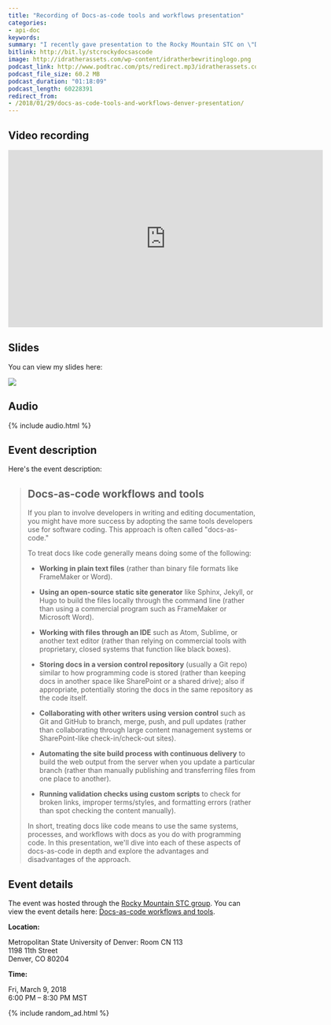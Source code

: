 ```yaml
---
title: "Recording of Docs-as-code tools and workflows presentation"
categories:
- api-doc
keywords:
summary: "I recently gave presentation to the Rocky Mountain STC on \"Docs-as-code workflows and tools\" on March 9, 2018. The docs-as-code approach is most common in the developer doc space. In this presentation, I explore the upsides and downsides of treating documentation as software code, and what details are involved in adopting engineering tools, workflows, collaborative processes, and other practices. You can view the recording, listen the the audio, and browse the slides here."
bitlink: http://bit.ly/stcrockydocsascode
image: http://idratherassets.com/wp-content/idratherbewritinglogo.png
podcast_link: http://www.podtrac.com/pts/redirect.mp3/idratherassets.com/podcasts/stcrockydocsascode.mp3
podcast_file_size: 60.2 MB
podcast_duration: "01:18:09"
podcast_length: 60228391
redirect_from:
- /2018/01/29/docs-as-code-tools-and-workflows-denver-presentation/
---
```


## Video recording

<iframe  width="640" height="360" src="https://www.youtube.com/embed/Z3e_38WS-2Q" frameborder="0" allow="autoplay; encrypted-media" allowfullscreen></iframe>

## Slides

You can view my slides here:

<a class="noCrossRef" href="https://idratherbewriting.com/docs-as-code-tools-and-workflows"><img src="https://idratherbewriting.com/learnapidoc/images/docsascodepresotitle.png"/></a>

## Audio

{% include audio.html %}

## Event description

Here's the event description:

> ## Docs-as-code workflows and tools
>
> If you plan to involve developers in writing and editing documentation, you might have more success by adopting the same tools developers use for software coding. This approach is often called "docs-as-code."
>
> To treat docs like code generally means doing some of the following:
>
> * **Working in plain text files** (rather than binary file formats like FrameMaker or Word).
>
> * **Using an open-source static site generator** like Sphinx, Jekyll, or Hugo to build the files locally through the command line (rather than using a commercial program such as FrameMaker or Microsoft Word).
>
> * **Working with files through an IDE** such as Atom, Sublime, or another text editor (rather than relying on commercial tools with proprietary, closed systems that function like black boxes).
>
> * **Storing docs in a version control repository** (usually a Git repo) similar to how programming code is stored (rather than keeping docs in another space like SharePoint or a shared drive); also if appropriate, potentially storing the docs in the same repository as the code itself.
>
> * **Collaborating with other writers using version control** such as Git and GitHub to branch, merge, push, and pull updates (rather than collaborating through large content management systems or SharePoint-like check-in/check-out sites).
>
> * **Automating the site build process with continuous delivery** to build the web output from the server when you update a particular branch (rather than manually publishing and transferring files from one place to another).
>
> * **Running validation checks using custom scripts** to check for broken links, improper terms/styles, and formatting errors (rather than spot checking the content manually).
>
> In short, treating docs like code means to use the same systems, processes, and workflows with docs as you do with programming code. In this presentation, we'll dive into each of these aspects of docs-as-code in depth and explore the advantages and disadvantages of the approach.

## Event details

The event was hosted through the [Rocky Mountain STC group](http://www.stcrmc.org/). You can view the event details here: [Docs-as-code workflows and tools](https://www.eventbrite.com/e/docs-as-code-workflows-and-tools-tickets-42621205172).

**Location:**

Metropolitan State University of Denver: Room CN 113 <br/>
1198 11th Street<br/>
Denver, CO 80204<br/>

**Time:**

Fri, March 9, 2018<br/>
6:00 PM – 8:30 PM MST

{% include random_ad.html %}

